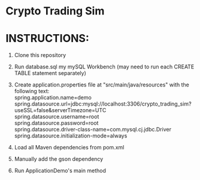# Crypto Trading Sim


# INSTRUCTIONS:

1) Clone this repository
2) Run database.sql my mySQL Workbench (may need to run each CREATE TABLE statement separately)
3) Create application.properties file at "src/main/java/resources" with the following text:<br>
    spring.application.name=demo<br>
    spring.datasource.url=jdbc:mysql://localhost:3306/crypto_trading_sim?useSSL=false&serverTimezone=UTC<br>
    spring.datasource.username=root<br>
    spring.datasource.password=root<br>
    spring.datasource.driver-class-name=com.mysql.cj.jdbc.Driver<br>
    spring.datasource.initialization-mode=always<br>

5) Load all Maven dependencies from pom.xml
6) Manually add the gson dependency
7) Run ApplicationDemo's main method
